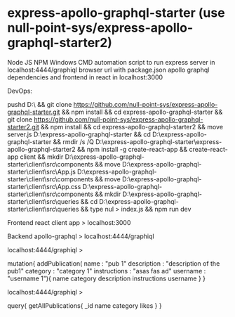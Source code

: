 # express-apollo-graphql-starter (use null-point-sys/express-apollo-graphql-starter2)

Node JS NPM Windows CMD automation script to run express server in localhost:4444/graphiql browser url with package.json apollo graphql dependencies and frontend in react in localhost:3000

DevOps:

pushd D:\ 
&& git clone https://github.com/null-point-sys/express-apollo-graphql-starter.git 
&& npm install 
&& cd express-apollo-graphql-starter 
&& git clone https://github.com/null-point-sys/express-apollo-graphql-starter2.git 
&& npm install 
&& cd express-apollo-graphql-starter2 
&& move server.js D:\express-apollo-graphql-starter 
&& cd D:\express-apollo-graphql-starter 
&& rmdir /s /Q D:\express-apollo-graphql-starter\express-apollo-graphql-starter2
&& npm install -g create-react-app 
&& create-react-app client
&& mkdir D:\express-apollo-graphql-starter\client\src\components
&& move D:\express-apollo-graphql-starter\client\src\App.js D:\express-apollo-graphql-starter\client\src\components
&& move D:\express-apollo-graphql-starter\client\src\App.css D:\express-apollo-graphql-starter\client\src\components
&& mkdir D:\express-apollo-graphql-starter\client\src\queries
&& cd D:\express-apollo-graphql-starter\client\src\queries
&& type nul > index.js
&& npm run dev

Frontend react client app > localhost:3000

Backend apollo-graphql > localhost:4444/graphiql

localhost:4444/graphiql > 

mutation{
  addPublication(
    name         : "pub 1"
    description  : "description of the pub1"
    category     : "category 1"
    instructions : "asas fas ad"
    username     : "username 1"){
      name
      category
      description
      instructions
      username
    }
}

localhost:4444/graphiql > 

query{
  getAllPublications{
  	_id
  	name
  	category
  	likes
	}
}
